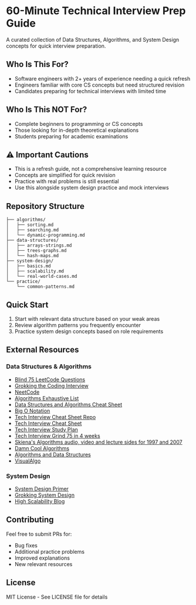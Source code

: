 # 60-Minute Technical Interview Prep Guide

A curated collection of Data Structures, Algorithms, and System Design concepts for quick interview preparation.

## Who Is This For?
- Software engineers with 2+ years of experience needing a quick refresh
- Engineers familiar with core CS concepts but need structured revision
- Candidates preparing for technical interviews with limited time

## Who Is This NOT For?
- Complete beginners to programming or CS concepts
- Those looking for in-depth theoretical explanations
- Students preparing for academic examinations

## ⚠️ Important Cautions
- This is a refresh guide, not a comprehensive learning resource
- Concepts are simplified for quick revision
- Practice with real problems is still essential
- Use this alongside system design practice and mock interviews

## Repository Structure
```
├── algorithms/
│   ├── sorting.md
│   ├── searching.md
│   └── dynamic-programming.md
├── data-structures/
│   ├── arrays-strings.md
│   ├── trees-graphs.md
│   └── hash-maps.md
├── system-design/
│   ├── basics.md
│   ├── scalability.md
│   └── real-world-cases.md
└── practice/
    └── common-patterns.md
```

## Quick Start
1. Start with relevant data structure based on your weak areas
2. Review algorithm patterns you frequently encounter
3. Practice system design concepts based on role requirements

## External Resources
### Data Structures & Algorithms
- [Blind 75 LeetCode Questions](https://leetcode.com/discuss/general-discussion/460599/blind-75-leetcode-questions)
- [Grokking the Coding Interview](https://www.educative.io/courses/grokking-the-coding-interview)
- [NeetCode](https://neetcode.io/)
- [Algorithms Exhaustive List](https://github.com/prakhar1989/Algorithms)
- [Data Structures and Algorithms Cheat Sheet](https://www.clear.rice.edu/comp160/data_cheat.html)
- [Big O Notation](https://www.bigocheatsheet.com/)
- [Tech Interview Cheat Sheet Repo](https://github.com/TSiege/Tech-Interview-Cheat-Sheet)
- [Tech Interview Cheat Sheet](https://www.techinterviewhandbook.org/algorithms/sorting/)
- [Tech Interview Study Plan](https://www.techinterviewhandbook.org/coding-interview-study-plan/)
- [Tech Interview Grind 75 in 4 weeks](https://www.techinterviewhandbook.org/grind75/?hours=16&weeks=4)
- [Skiena's Algorithms audio, video and lecture sides for 1997 and 2007](https://www3.cs.stonybrook.edu/~algorith/video-lectures/)
- [Damn Cool Algorithms](http://blog.notdot.net/tag/damn-cool-algorithms)
- [Algorithms and Data Structures](https://www.youtube.com/watch?v=HtSuA80QTyo)
- [VisualAlgo](https://visualgo.net/en)

### System Design
- [System Design Primer](https://github.com/donnemartin/system-design-primer)
- [Grokking System Design](https://www.educative.io/courses/grokking-the-system-design-interview)
- [High Scalability Blog](http://highscalability.com/)

## Contributing
Feel free to submit PRs for:
- Bug fixes
- Additional practice problems
- Improved explanations
- New relevant resources

## License
MIT License - See LICENSE file for details
